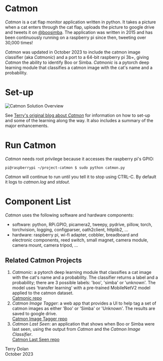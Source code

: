 # Catmon
*Catmon* is a cat flap monitor application written in python. 
It takes a picture when a cat enters through the cat flap, uploads the picture to google drive 
and tweets it on [@boosimba](https://twitter.com/boosimba).
The application was written in 2015 and has been continuously running on a raspberry pi since then, 
tweeting over 30,000 times!

*Catmon* was updated in October 2023 to include the catmon image classifier (aka *Catmonic*) and a port 
to a 64-bit raspberry pi 3b+, giving *Catmon* the ability to identify Boo or Simba.
*Catmonic* is a pytorch deep learning module that classifies a catmon image with the cat's name and a probability.

# Set-up
![](https://lh6.googleusercontent.com/-Qu-Tn-N6oao/VPs_fvNICHI/AAAAAAAAAE0/_0T2GnQsqpw/w916-h553-no/catmon%2Bsolution%2Boverview.jpg "Catmon Solution Overview")

See [Terry's original blog about *Catmon*](https://terrysmusings.blogspot.com/2015/03/catmon.html) for information 
on how to set-up and some of the learning along the way.
It also includes a summary of the major enhancements.

# Run Catmon
*Catmon* needs root privilege because it accesses the raspberry pi's GPIO:
```
pi@raspberrypi ~/project-catmon $ sudo python catmon.py
```
*Catmon* will continue to run until you tell it to stop using CTRL-C. By default it logs to *catmon.log* 
and *stdout*.

# Component List
*Catmon* uses the following software and hardware components:
- software: python, RPi.GPIO, picamera2, tweepy, pydrive, pillow, torch, torchvision, logging, 
configparser, oath2client, httplib2, ...
- hardware: raspberry pi, wi-fi adapter, cobbler, breadboard and electronic components, reed switch, 
small magnet, camera module, camera mount, camera tripod, ...

## Related Catmon Projects
1. *Catmonic*: a pytorch deep learning module that classifies a cat image with the cat's name and a 
probability. The classifier returns a label and a probability; there are 3 possible labels: 
'boo', 'simba' or 'unknown'. 
The model uses 'transfer learning' with a  pre-trained MobileNetV2 model applied to the catmon dataset.  
[Catmonic repo](https://github.com/terrydolan/catmon-img-classifier)
2. *Catmon Image Tagger*: a web app that provides a UI to help tag a set of 
catmon images as either 'Boo' or 'Simba' or 'Unknown'.
The results are saved to google drive.  
[Catmon Image Tagger repo](https://github.com/terrydolan/catmon-img-tag)
3. *Catmon Last Seen*: an application that shows when Boo or Simba were 
last seen, using the output from *Catmon* and the *Catmon Image Classifier*.  
[Catmon Last Seen repo](https://github.com/terrydolan/catmon-lastseen)

Terry Dolan  
October 2023
